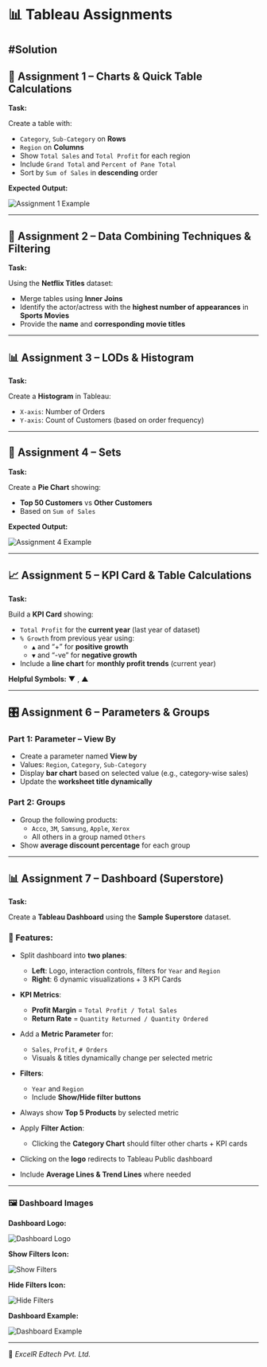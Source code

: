 # 📊 Tableau Assignments
#Solution
---

## 📁 Assignment 1 – Charts & Quick Table Calculations

**Task:**

Create a table with:
- `Category`, `Sub-Category` on **Rows**
- `Region` on **Columns**
- Show `Total Sales` and `Total Profit` for each region
- Include `Grand Total` and `Percent of Pane Total`
- Sort by `Sum of Sales` in **descending** order

**Expected Output:**

![Assignment 1 Example](./images/assignment1.png)

---

## 🔗 Assignment 2 – Data Combining Techniques & Filtering

**Task:**

Using the **Netflix Titles** dataset:
- Merge tables using **Inner Joins**
- Identify the actor/actress with the **highest number of appearances** in **Sports Movies**
- Provide the **name** and **corresponding movie titles**

---

## 📊 Assignment 3 – LODs & Histogram

**Task:**

Create a **Histogram** in Tableau:
- `X-axis`: Number of Orders
- `Y-axis`: Count of Customers (based on order frequency)

---

## 🍰 Assignment 4 – Sets

**Task:**

Create a **Pie Chart** showing:
- **Top 50 Customers** vs **Other Customers**
- Based on `Sum of Sales`

**Expected Output:**

![Assignment 4 Example](./images/assignment4.png)

---

## 📈 Assignment 5 – KPI Card & Table Calculations

**Task:**

Build a **KPI Card** showing:
- `Total Profit` for the **current year** (last year of dataset)
- `% Growth` from previous year using:
  - `▲` and “+” for **positive growth**
  - `▼` and “-ve” for **negative growth**
- Include a **line chart** for **monthly profit trends** (current year)

**Helpful Symbols:**
▼ , ▲

---

## 🎛 Assignment 6 – Parameters & Groups

### Part 1: Parameter – View By
- Create a parameter named **View by**
- Values: `Region`, `Category`, `Sub-Category`
- Display **bar chart** based on selected value (e.g., category-wise sales)
- Update the **worksheet title dynamically**

### Part 2: Groups
- Group the following products:
  - `Acco`, `3M`, `Samsung`, `Apple`, `Xerox`
  - All others in a group named `Others`
- Show **average discount percentage** for each group

---

## 📊 Assignment 7 – Dashboard (Superstore)

**Task:**

Create a **Tableau Dashboard** using the **Sample Superstore** dataset.

### 🔧 Features:

- Split dashboard into **two planes**:
  - **Left**: Logo, interaction controls, filters for `Year` and `Region`
  - **Right**: 6 dynamic visualizations + 3 KPI Cards

- **KPI Metrics**:
  - **Profit Margin** = `Total Profit / Total Sales`
  - **Return Rate** = `Quantity Returned / Quantity Ordered`

- Add a **Metric Parameter** for:
  - `Sales`, `Profit`, `# Orders`
  - Visuals & titles dynamically change per selected metric

- **Filters**:
  - `Year` and `Region`
  - Include **Show/Hide filter buttons**

- Always show **Top 5 Products** by selected metric

- Apply **Filter Action**:
  - Clicking the **Category Chart** should filter other charts + KPI cards

- Clicking on the **logo** redirects to Tableau Public dashboard

- Include **Average Lines & Trend Lines** where needed

---

### 🖼 Dashboard Images

**Dashboard Logo:**

![Dashboard Logo](./images/dashboard_logo.png)

**Show Filters Icon:**

![Show Filters](./images/show_filters_icon.png)

**Hide Filters Icon:**

![Hide Filters](./images/hide_filters_icon.png)

**Dashboard Example:**

![Dashboard Example](./images/dashboard_example.png)

---

📍 _ExcelR Edtech Pvt. Ltd._
